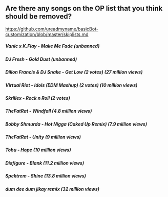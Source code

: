 ## Are there any songs on the OP list that you think should be removed?
https://github.com/ureadmyname/basicBot-customization/blob/master/skiplists.md

##### Vanic x K.Flay - Make Me Fade (unbanned)

##### DJ Fresh - Gold Dust (unbanned)

##### Dillon Francis & DJ Snake - Get Low (2 votes) (27 million views)

##### Virtual Riot - Idols (EDM Mashup) (2 votes) (10 million views)

##### Skrillex - Rock n Roll (2 votes)

##### TheFatRat - Windfall (4.8 million views)

##### Bobby Shmurda - Hot Nigga (Caked Up Remix) (7.9 million views)

##### TheFatRat - Unity (9 million views)

##### Tobu - Hope (10 million views)

##### Disfigure - Blank (11.2 million views)

##### Spektrem - Shine (13.8 million views)

##### dum dee dum jikay remix (32 million views)
